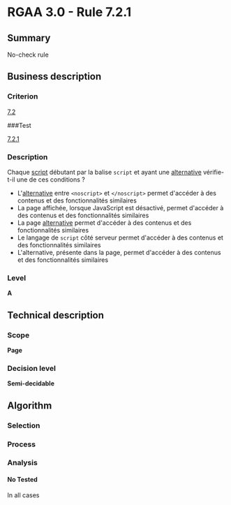 # RGAA 3.0 -  Rule 7.2.1

## Summary

No-check rule

## Business description

### Criterion

[7.2](http://references.modernisation.gouv.fr/referentiel-technique-0#crit-7-2)

###Test

[7.2.1](http://disic.github.io/rgaa_referentiel_en/RGAA3.0_Criteria_English_version_v1.html#test-7-2-1)

### Description

Chaque <a href="http://references.modernisation.gouv.fr/referentiel-technique-0#mScript">script</a> d&eacute;butant par la balise `script` et ayant une <a href="http://references.modernisation.gouv.fr/referentiel-technique-0#mAltScript">alternative</a> v&eacute;rifie-t-il une de ces conditions ? 
 
 *  L'<a href="http://references.modernisation.gouv.fr/referentiel-technique-0#mAltScript">alternative</a> entre `<noscript>` et `</noscript>` permet d'acc&eacute;der &agrave; des contenus et des fonctionnalit&eacute;s similaires 
 *  La page affich&eacute;e, lorsque JavaScript est d&eacute;sactiv&eacute;, permet d'acc&eacute;der &agrave; des contenus et des fonctionnalit&eacute;s similaires 
 *  La page <a href="http://references.modernisation.gouv.fr/referentiel-technique-0#mAltScript">alternative</a> permet d'acc&eacute;der &agrave; des contenus et des fonctionnalit&eacute;s similaires 
 *  Le langage de `script` c&ocirc;t&eacute; serveur permet d'acc&eacute;der &agrave; des contenus et des fonctionnalit&eacute;s similaires 
 *  L'alternative, pr&eacute;sente dans la page, permet d'acc&eacute;der &agrave; des contenus et des fonctionnalit&eacute;s similaires 


### Level

**A**

## Technical description

### Scope

**Page**

### Decision level

**Semi-decidable**

## Algorithm

### Selection

### Process

### Analysis

#### No Tested 

In all cases
